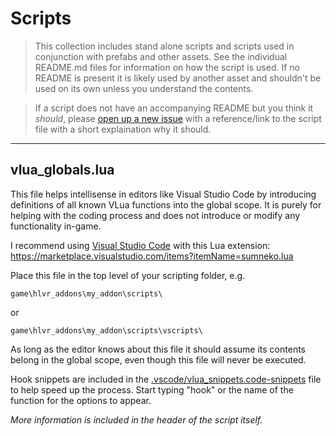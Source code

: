 # Scripts

> This collection includes stand alone scripts and scripts used in conjunction with prefabs and other assets. See the individual README.md files for information on how the script is used. If no README is present it is likely used by another asset and shouldn't be used on its own unless you understand the contents.

> If a script does not have an accompanying README but you think it *should*, please [open up a new issue](https://github.com/FrostSource/hla_extravaganza/issues/new) with a reference/link to the script file with a short explaination why it should.

---

## vlua_globals.lua

This file helps intellisense in editors like Visual Studio Code by introducing definitions of all known VLua functions into the global scope. It is purely for helping with the coding process and does not introduce or modify any functionality in-game.

I recommend using [Visual Studio Code](https://code.visualstudio.com/) with this Lua extension:
https://marketplace.visualstudio.com/items?itemName=sumneko.lua

Place this file in the top level of your scripting folder, e.g.
    
    game\hlvr_addons\my_addon\scripts\
    
or

    game\hlvr_addons\my_addon\scripts\vscripts\

As long as the editor knows about this file it should assume its contents belong in the global scope, even though this file will never be executed.

Hook snippets are included in the [.vscode/vlua_snippets.code-snippets](.vscode/vlua_snippets.code-snippets) file to help speed up the process.
Start typing "hook" or the name of the function for the options to appear.

*More information is included in the header of the script itself.*